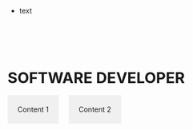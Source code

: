 <svg width="100" height="100" xmlns="http://www.w3.org/2000/svg">
<foreignObject width="100" height="100">
    <div xmlns="http://www.w3.org/1999/xhtml">
        <ul>
            <li>text</li>
        </ul>
        <!-- Other embed HTML element/text into SVG -->
    </div>
</foreignObject>
</svg>
<h1 style="text-transform: uppercase; font-size: 30px; line-height: 1;">Software Developer</h1>
<div style="display: flex; flex-wrap: wrap; gap: 20px;">
  <div style="background-color: #f0f0f0; padding: 20px;">Content 1</div>
  <div style="background-color: #f0f0f0; padding: 20px;">Content 2</div>
</div>
